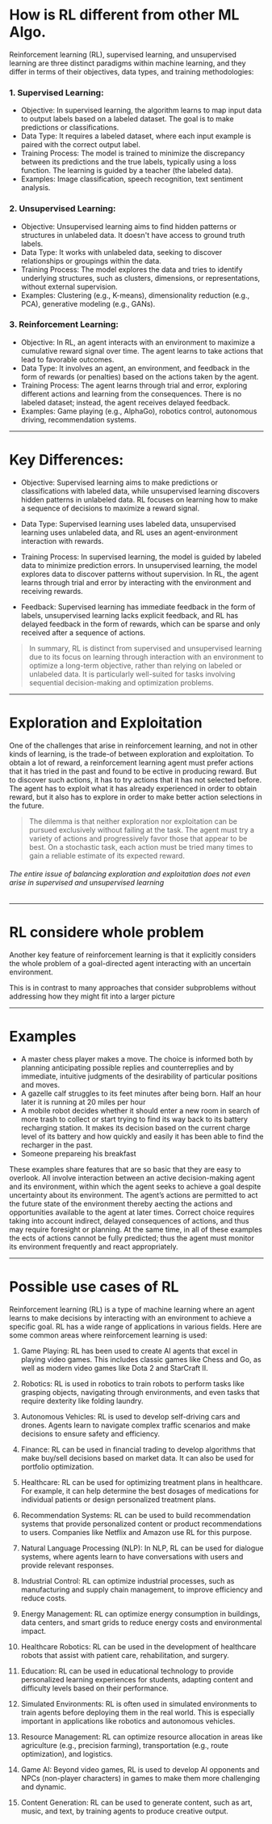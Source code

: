 # How is RL different from other ML Algo.

Reinforcement learning (RL), supervised learning, and unsupervised learning are three distinct paradigms within machine learning, and they differ in terms of their objectives, data types, and training methodologies:

### 1. Supervised Learning:
- Objective: In supervised learning, the algorithm learns to map input data to output labels based on a labeled dataset. The goal is to make predictions or classifications.
- Data Type: It requires a labeled dataset, where each input example is paired with the correct output label.
- Training Process: The model is trained to minimize the discrepancy between its predictions and the true labels, typically using a loss function. The learning is guided by a teacher (the labeled data).
- Examples: Image classification, speech recognition, text sentiment analysis.

### 2. Unsupervised Learning:
- Objective: Unsupervised learning aims to find hidden patterns or structures in unlabeled data. It doesn't have access to ground truth labels.
- Data Type: It works with unlabeled data, seeking to discover relationships or groupings within the data.
- Training Process: The model explores the data and tries to identify underlying structures, such as clusters, dimensions, or representations, without external supervision.
- Examples: Clustering (e.g., K-means), dimensionality reduction (e.g., PCA), generative modeling (e.g., GANs).

### 3. Reinforcement Learning:
- Objective: In RL, an agent interacts with an environment to maximize a cumulative reward signal over time. The agent learns to take actions that lead to favorable outcomes.
- Data Type: It involves an agent, an environment, and feedback in the form of rewards (or penalties) based on the actions taken by the agent.
- Training Process: The agent learns through trial and error, exploring different actions and learning from the consequences. There is no labeled dataset; instead, the agent receives delayed feedback.
- Examples: Game playing (e.g., AlphaGo), robotics control, autonomous driving, recommendation systems.
---
# Key Differences:
- Objective: Supervised learning aims to make predictions or classifications with labeled data, while unsupervised learning discovers hidden patterns in unlabeled data. RL focuses on learning how to make a sequence of decisions to maximize a reward signal.
  
- Data Type: Supervised learning uses labeled data, unsupervised learning uses unlabeled data, and RL uses an agent-environment interaction with rewards.

- Training Process: In supervised learning, the model is guided by labeled data to minimize prediction errors. In unsupervised learning, the model explores data to discover patterns without supervision. In RL, the agent learns through trial and error by interacting with the environment and receiving rewards.

- Feedback: Supervised learning has immediate feedback in the form of labels, unsupervised learning lacks explicit feedback, and RL has delayed feedback in the form of rewards, which can be sparse and only received after a sequence of actions.

> In summary, RL is distinct from supervised and unsupervised learning due to its focus on learning through interaction with an environment to optimize a long-term objective, rather than relying on labeled or unlabeled data. 
> It is particularly well-suited for tasks involving sequential decision-making and optimization problems.

---
# Exploration and Exploitation
One of the challenges that arise in reinforcement learning, and not in other kinds of learning, is the trade-of between exploration and exploitation. To obtain a lot of reward, a reinforcement learning agent must prefer actions that it has tried in the past and found to be ective in producing reward. But to discover such actions, it has to try actions that it has not selected before. 
The agent has to exploit what it has already experienced in order to obtain reward, but it also has to explore in order to make better action selections in the future.
> The dilemma is that neither exploration nor exploitation can be pursued exclusively without failing at the task. The agent must try a variety of actions and progressively favor those that appear to be best. On a stochastic task, each action must be tried many times to gain a reliable estimate of its expected reward. 
###### The entire issue of balancing exploration and exploitation does not even arise in supervised and unsupervised learning
---
# RL considere whole problem

Another key feature of reinforcement learning is that it explicitly considers the whole problem of a goal-directed agent interacting with an uncertain environment. 

This is in contrast to many approaches that consider subproblems without addressing how they
might fit into a larger picture

---

# Examples

- A master chess player makes a move. The choice is informed both by planning anticipating possible replies and counterreplies and by immediate, intuitive judgments of the desirability of particular positions and moves.
- A gazelle calf struggles to its feet minutes after being born. Half an hour later it is running at 20 miles per hour
- A mobile robot decides whether it should enter a new room in search of more trash to collect or start trying to find its way back to its battery recharging station. It makes its decision based on the current charge level of its battery and how quickly and easily it has been able to find the recharger in the past.
- Someone prepareing his breakfast

These examples share features that are so basic that they are easy to overlook. All
involve interaction between an active decision-making agent and its environment, within
which the agent seeks to achieve a goal despite uncertainty about its environment. The
agent’s actions are permitted to act the future state of the environment thereby aecting the actions and opportunities
available to the agent at later times. Correct choice requires taking into account indirect,
delayed consequences of actions, and thus may require foresight or planning.
At the same time, in all of these examples the ects of actions cannot be fully predicted;
thus the agent must monitor its environment frequently and react appropriately.



---
# Possible use cases of RL

Reinforcement learning (RL) is a type of machine learning where an agent learns to make decisions by interacting with an environment to achieve a specific goal. RL has a wide range of applications in various fields. Here are some common areas where reinforcement learning is used:

1. Game Playing: RL has been used to create AI agents that excel in playing video games. This includes classic games like Chess and Go, as well as modern video games like Dota 2 and StarCraft II.

2. Robotics: RL is used in robotics to train robots to perform tasks like grasping objects, navigating through environments, and even tasks that require dexterity like folding laundry.

3. Autonomous Vehicles: RL is used to develop self-driving cars and drones. Agents learn to navigate complex traffic scenarios and make decisions to ensure safety and efficiency.

4. Finance: RL can be used in financial trading to develop algorithms that make buy/sell decisions based on market data. It can also be used for portfolio optimization.

5. Healthcare: RL can be used for optimizing treatment plans in healthcare. For example, it can help determine the best dosages of medications for individual patients or design personalized treatment plans.

6. Recommendation Systems: RL can be used to build recommendation systems that provide personalized content or product recommendations to users. Companies like Netflix and Amazon use RL for this purpose.

7. Natural Language Processing (NLP): In NLP, RL can be used for dialogue systems, where agents learn to have conversations with users and provide relevant responses.

8. Industrial Control: RL can optimize industrial processes, such as manufacturing and supply chain management, to improve efficiency and reduce costs.

9. Energy Management: RL can optimize energy consumption in buildings, data centers, and smart grids to reduce energy costs and environmental impact.

10. Healthcare Robotics: RL can be used in the development of healthcare robots that assist with patient care, rehabilitation, and surgery.

11. Education: RL can be used in educational technology to provide personalized learning experiences for students, adapting content and difficulty levels based on their performance.

12. Simulated Environments: RL is often used in simulated environments to train agents before deploying them in the real world. This is especially important in applications like robotics and autonomous vehicles.

13. Resource Management: RL can optimize resource allocation in areas like agriculture (e.g., precision farming), transportation (e.g., route optimization), and logistics.

14. Game AI: Beyond video games, RL is used to develop AI opponents and NPCs (non-player characters) in games to make them more challenging and dynamic.

15. Content Generation: RL can be used to generate content, such as art, music, and text, by training agents to produce creative output.

